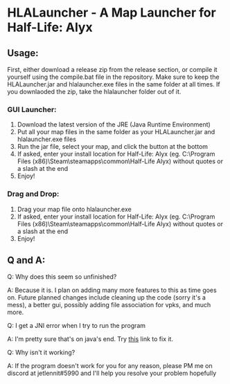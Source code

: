 # HLALauncher - A Map Launcher for Half-Life: Alyx

## Usage\:

First, either download a release zip from the release section, or compile it yourself using the compile.bat file in the repository. Make sure to keep the HLALauncher.jar and hlalauncher.exe files in the same folder at all times. If you downlaoded the zip, take the hlalauncher folder out of it.

### GUI Launcher\:

1. Download the latest version of the JRE (Java Runtime Environment)
2. Put all your map files in the same folder as your HLALauncher.jar and hlalauncher.exe files
3. Run the jar file, select your map, and click the button at the bottom
4. If asked, enter your install location for Half-Life: Alyx (eg. C:\Program Files (x86)\Steam\steamapps\common\Half-Life Alyx) without quotes or a slash at the end
5. Enjoy!

### Drag and Drop\:

1. Drag your map file onto hlalauncher.exe
2. If asked, enter your install location for Half-Life: Alyx (eg. C:\Program Files (x86)\Steam\steamapps\common\Half-Life Alyx) without quotes or a slash at the end
3. Enjoy!

## Q and A\:
Q\: Why does this seem so unfinished?

A\: Because it is. I plan on adding many more features to this as time goes on. Future planned changes include cleaning up the code (sorry it's a mess), a better gui, possibly adding file association for vpks, and much more.



Q\: I get a JNI error when I try to run the program

A\: I'm pretty sure that's on java's end. Try [this](https://stackoverflow.com/a/57796364) link to fix it.



Q\: Why isn't it working?

A\: If the program doesn't work for you for any reason, please PM me on discord at jetlennit#5990 and I'll help you resolve your problem hopefully